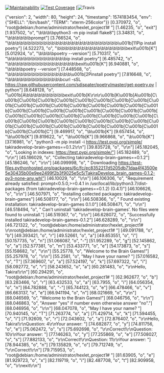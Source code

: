 [![Maintainability](https://api.codeclimate.com/v1/badges/831efc55a0d81bc1de52/maintainability)](https://codeclimate.com/github/TakiraDevelop/python-project-lvl1/maintainability)
[![Test Coverage](https://api.codeclimate.com/v1/badges/831efc55a0d81bc1de52/test_coverage)](https://codeclimate.com/github/TakiraDevelop/python-project-lvl1/test_coverage)
[![Travis](https://travis-ci.org/TakiraDevelop/python-project-lvl1.svg?branch=master)

{"version": 2, "width": 80, "height": 24, "timestamp": 1574183454, "env": {"SHELL": "/bin/bash", "TERM": "xterm-256color"}}
[0.370972, "o", "root@debian:/home/administrator/hexlet_project1# "]
[1.46235, "o", "exit"]
[1.937502, "o", "\b\b\b\bpython3 -m pip install flake8"]
[3.34831, "o", "\b\b\b\b\b\bprompt"]
[3.766524, "o", "\b\b\b\b\b\b\b\b\b\b\b\b\b\b\b\b\b\b\b\b\b\b\b\b\b\b\b\b\u001b[11Pip install poetry"]
[4.522273, "o", "\b\b\b\b\b\b\b\b\b\b\b\b\b\b\b\b\b\bexit\u001b[K"]
[5.012924, "o", "\b\b\b\bpoetry --version"]
[5.710317, "o", "\b\b\b\b\b\b\b\b\b\b\b\b\b\b\bip install poetry"]
[6.485742, "o", "\b\b\b\b\b\b\b\b\b\b\b\b\b\b\b\b\b\bexit\u001b[K"]
[6.940881, "o", "\b\b\b\bpoetry --version"]
[7.448568, "o", "\b\b\b\b\b\b\b\b\b\b\b\b\b\b\b\b\u001b[2Pinstall poetry"]
[7.816648, "o", "\b\b\b\b\b\b\b\b\b\b\b\b\b\bcurl -sSL https://raw.githubusercontent.com/sdispater/poetry/master/get-poetry.py | python"]
[8.648128, "o", "\u001b[A\b\b\b\b\b\b\b\b\b\bexit\u001b[K\r\n\r\u001b[K\u001b[A\u001b[C\u001b[C\u001b[C\u001b[C\u001b[C\u001b[C\u001b[C\u001b[C\u001b[C\u001b[C\u001b[C\u001b[C\u001b[C\u001b[C\u001b[C\u001b[C\u001b[C\u001b[C\u001b[C\u001b[C\u001b[C\u001b[C\u001b[C\u001b[C\u001b[C\u001b[C\u001b[C\u001b[C\u001b[C\u001b[C\u001b[C\u001b[C\u001b[C\u001b[C\u001b[C\u001b[C\u001b[C\u001b[C\u001b[C\u001b[C\u001b[C\u001b[C\u001b[C\u001b[C\u001b[C\u001b[C\u001b[C\u001b[C\u001b[C\u001b[C\u001b[C\u001b[C\u001b[C"]
[9.469917, "o", "\b\u001b[K"]
[9.657454, "o", "\b\u001b[K"]
[9.819622, "o", "\b\u001b[K"]
[9.966868, "o", "\b\u001b[K"]
[37.16981, "o", "python3 -m pip install -i https://test.pypi.org/simple/ takiradevelop-brain-games==0.1.2\r\n"]
[39.835728, "o", "\r\n"]
[45.182045, "o", "Looking in indexes: https://test.pypi.org/simple/"]
[45.182489, "o", "\r\n"]
[45.186029, "o", "Collecting takiradevelop-brain-games==0.1.2"]
[45.186246, "o", "\r\n"]
[46.099998, "o", "  Downloading https://test-files.pythonhosted.org/packages/6c/fc/ec8352217d5205db71daa4f43500e5e30435b00e9ee2499f2b3f9025e5c5/TakiraDevelop_brain_games-0.1.2-py3-none-any.whl"]
[46.10029, "o", "\r\n"]
[46.106306, "o", "Requirement already satisfied: prompt<0.5.0,>=0.4.1 in /usr/local/lib/python3.7/dist-packages (from takiradevelop-brain-games==0.1.2) (0.4.1)"]
[46.106626, "o", "\r\n"]
[46.507971, "o", "Installing collected packages: takiradevelop-brain-games"]
[46.508177, "o", "\r\n"]
[46.508366, "o", "  Found existing installation: takiradevelop-brain-games 0.1.0"]
[46.508471, "o", "\r\n"]
[46.518494, "o", "    Can't uninstall 'takiradevelop-brain-games'. No files were found to uninstall."]
[46.519367, "o", "\r\n"]
[46.628072, "o", "Successfully installed takiradevelop-brain-games-0.1.2"]
[46.628289, "o", "\r\n"]
[46.721322, "o", "root@debian:/home/administrator/hexlet_project1# \r\nroot@debian:/home/administrator/hexlet_project1# "]
[49.091788, "o", "b"]
[49.393421, "o", "r"]
[49.52661, "o", "a"]
[49.853551, "o", "i"]
[50.157735, "o", "n"]
[51.066087, "o", "-"]
[51.952289, "o", "g"]
[52.145862, "o", "a"]
[52.577381, "o", "m"]
[53.433771, "o", "e"]
[54.173873, "o", "s"]
[55.158682, "o", "\r\n"]
[55.25778, "o", "Welcome to the Brain Games!"]
[55.257978, "o", "\r\n"]
[55.2581, "o", "May I have your name? "]
[57.016582, "o", "T"]
[57.369607, "o", "a"]
[57.524197, "o", "k"]
[57.697322, "o", "i"]
[58.092772, "o", "r"]
[58.243652, "o", "a"]
[60.281483, "o", "\r\nHello, Takira!\r\n"]
[60.294291, "o", "root@debian:/home/administrator/hexlet_project1# "]
[62.962677, "o", "b"]
[63.283466, "o", "r"]
[63.432533, "o", "a"]
[63.7955, "o", "i"]
[64.056354, "o", "n"]
[64.782888, "o", "-"]
[65.744123, "o", "e"]
[66.478466, "o", "v"]
[66.663137, "o", "e"]
[66.941194, "o", "n"]
[68.021669, "o", "\r\n"]
[68.046569, "o", "Welcome to the Brain Games!"]
[68.046756, "o", "\r\n"]
[68.046863, "o", "Answer \"yes\" if number even otherwise answer \"no\"."]
[68.046956, "o", "\r\n"]
[68.047078, "o", "May I have your name? "]
[70.940145, "o", "T"]
[71.263774, "o", "a"]
[71.429714, "o", "k"]
[71.594455, "o", "i"]
[71.92609, "o", "r"]
[72.043602, "o", "a"]
[72.876407, "o", "\r\nHello, Takira!\r\nQuestion: 4\r\nYour answer: "]
[74.682877, "o", "y"]
[74.811756, "o", "e"]
[75.062472, "o", "s"]
[75.692698, "o", "\r\nCorrect!\r\nQuestion: 10\r\nYour answer: "]
[77.146263, "o", "y"]
[77.255869, "o", "e"]
[77.508027, "o", "s"]
[77.882133, "o", "\r\nCorrect!\r\nQuestion: 11\r\nYour answer: "]
[78.944385, "o", "n"]
[79.135829, "o", "o"]
[79.712749, "o", "\r\nCorrect!\r\n"]
[79.715953, "o", "root@debian:/home/administrator/hexlet_project1# "]
[81.63905, "o", "e"]
[81.929723, "o", "x"]
[82.119719, "o", "i"]
[82.487708, "o", "t"]
[82.909958, "o", "\r\nexit\r\n"]
